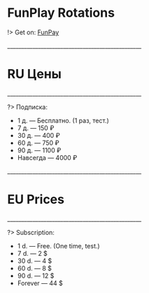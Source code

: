 # FunPlay Rotations

!> Get on: <a href="//funpay.com/users/350736/">FunPay</a>

<p>________________________________________________</p> 

# RU Цены

<p>________________________________________________</p> 

?> Подписка:

* 1 д. — Бесплатно. (1 раз, тест.)
* 7 д. — 150 ₽
* 30 д. — 400 ₽
* 60 д. — 750 ₽
* 90 д. — 1100 ₽
* Навсегда — 4000 ₽


<p>________________________________________________</p> 

# EU Prices

<p>________________________________________________</p> 

?> Subscription:

* 1 d. — Free. (One time, test.)
* 7 d. — 2 $
* 30 d. — 4 $
* 60 d. — 8 $
* 90 d. — 12 $
* Forever — 44 $




